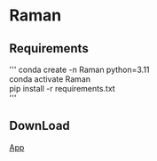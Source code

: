 # Raman
## Requirements  
'''
conda create -n Raman python=3.11  
conda activate Raman  
pip install -r requirements.txt  
'''  
## DownLoad
[App](https://github.com/AMT-J/Raman/releases/tag/v1.0)

